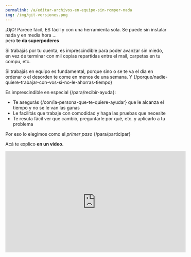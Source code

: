 ```yaml
---
permalink: /a/editar-archivos-en-equipo-sin-romper-nada
img: /img/git-versiones.png
---
```


¡OjO! Parece fácil, ES fácil y con una herramienta sola. Se puede sin instalar nada y en media hora ...    
pero __te da superpoderes__ 

Si trabajás por tu cuenta, es imprescindible para poder avanzar sin miedo, en vez de terminar con mil copias repartidas entre el mail, carpetas en tu compu, etc.

Si trabajás en equipo es fundamental, porque sino o se te va el día en ordenar o el desorden te come en menos de una semana. Y {/porque/nadie-quiere-trabajar-con-vos-si-no-le-ahorras-tiempo}

Es imprescindible en especial {/para/recibir-ayuda}:
* Te asegurás {/con/la-persona-que-te-quiere-ayudar} que le alcanza el tiempo y no se le van las ganas
* Le facilitás que trabaje con comodidad y haga las pruebas que necesite
* Te resuta fácil ver que cambió, preguntarle por qué, etc. y aplicarlo a tu problema

Por eso lo elegimos como el _primer paso_ {/para/participar}

Acá te explico **en un video.**

<iframe width="560" height="315" src="https://www.youtube.com/embed/8VM303TGvyI" frameborder="0" allow="accelerometer; autoplay; encrypted-media; gyroscope; picture-in-picture" allowfullscreen></iframe>
